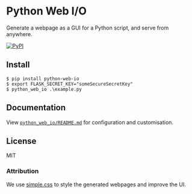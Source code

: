 # Python Web I/O
 Generate a webpage as a GUI for a Python script, and serve from anywhere.

[![PyPI](https://img.shields.io/pypi/v/python-web-io?style=flat-square)](https://pypi.org/project/python-web-io/)

## Install
```
$ pip install python-web-io
$ export FLASK_SECRET_KEY="someSecureSecretKey"
$ python_web_io .\example.py
```

## Documentation
View [`python_web_io/README.md`](https://github.com/Cutwell/python-web-io/tree/main/python_web_io) for configuration and customisation.

## License
MIT

### Attribution
We use [simple.css](https://simplecss.org/) to style the generated webpages and improve the UI.
